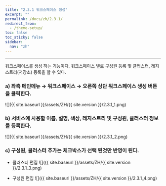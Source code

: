 ```yaml
---
title: "2.3.1 워크스페이스 생성"
excerpt: ""
permalink: /docs/zh/2.3.1/
redirect_from:
  - /theme-setup/
toc: false
toc_sticky: false
sidebar:
  nav: "zh"
---
```


---
워크스페이스를 생성 하는 기능이다. 워크스페이스 별로 구성원 등록 및 클러스터, 레지스트리\(저장소\) 등록을 할 수 있다.

### a\) 좌측 메인메뉴 → 워크스페이스 → 오른쪽 상단 워크스페이스 생성 버튼을 클릭한다.
![]({{ site.baseurl }}/assets/ZH/{{ site.version }}/2.3.1_1.png)

### b\) 서비스에 사용할 이름, 설명, 색상, 레지스트리 및 구성원, 클러스터 정보를 등록한다.
![]({{ site.baseurl }}/assets/ZH/{{ site.version }}/2.3.1_2.png)

### c\) 구성원, 클러스터 추가는 체크박스가 선택 된것만 반영이 된다.

* 클러스터 편집
![]({{ site.baseurl }}/assets/ZH/{{ site.version }}/2.3.1_3.png)

* 구성원 편집
![]({{ site.baseurl }}/assets/ZH/{{ site.version }}/2.3.1_4.png)
